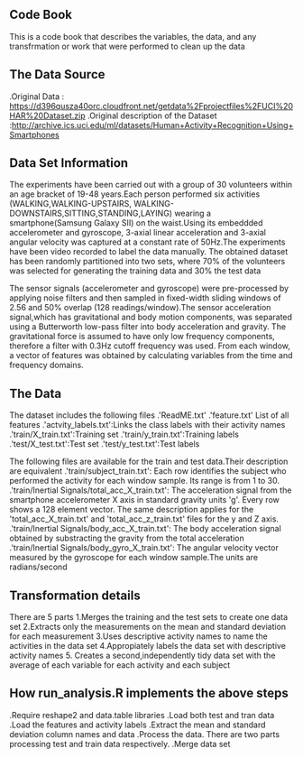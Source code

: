## Code Book
This is a code book that describes the variables, the data, and any transfrmation or work that were performed to clean up the data

## The Data Source
.Original Data : https://d396qusza40orc.cloudfront.net/getdata%2Fprojectfiles%2FUCI%20HAR%20Dataset.zip
.Original description of the Dataset :http://archive.ics.uci.edu/ml/datasets/Human+Activity+Recognition+Using+Smartphones

## Data Set Information
The experiments have been carried out with a group of 30 volunteers within an age bracket of 19-48 years.Each person performed six activities (WALKING,WALKING-UPSTAIRS,
WALKING-DOWNSTAIRS,SITTING,STANDING,LAYING) wearing a smartphone(Samsung Galaxy SII) on the waist.Using its embeddded accelerometer and gyroscope, 3-axial linear 
acceleration and 3-axial angular velocity was captured at a constant rate of 50Hz.The experiments have been video recorded to label the data manually. The obtained dataset 
has been randomly partitioned into two sets, where 70% of the volunteers was selected for generating the training data and 30% the test data

The sensor signals (accelerometer and gyroscope) were pre-processed by applying noise filters and then sampled in fixed-width sliding windows of 2.56 and 50% overlap 
(128 readings/window).The sensor acceleration signal,which has gravitational and body motion components, was separated using a Butterworth low-pass filter into body 
acceleration and gravity. The gravitational force is assumed to have only low frequency components, therefore a filter with 0.3Hz cutoff frequency was used. From each 
window, a vector of features was obtained by calculating variables from the time and frequency domains.

## The Data
The dataset includes the following files
.'ReadME.txt'
.'feature.txt' List of all features
.'actvity_labels.txt':Links the class labels with their activity names
.'train/X_train.txt':Training set
.'train/y_train.txt':Training labels
.'test/X_test.txt':Test set
.'test/y_test.txt':Test labels

The following files are available for the train and test data.Their description are equivalent
.'train/subject_train.txt': Each row identifies the subject who performed the activity for each window sample. Its range is from 1 to 30.
.'train/Inertial Signals/total_acc_X_train.txt': The acceleration signal from the smartphone accelerometer X axis in standard gravity units 'g'. Every row shows a 128
element vector. The same description applies for the 'total_acc_X_train.txt' and 'total_acc_z_train.txt' files for the y and Z axis.
.'train/Inertial Signals/body_acc_X_train.txt': The body acceleration signal obtained by substracting the gravity from the total acceleration
.'train/Inertial Signals/body_gyro_X_train.txt': The angular velocity vector measured by the gyroscope for each window sample.The units are radians/second

## Transformation details
There are 5 parts
1.Merges the training and the test sets to create one data set
2.Extracts only the measurements on the mean and standard deviation for each measurement
3.Uses descriptive activity names to name the activities in the data set
4.Appropiately labels the data set with descriptive activity names
5. Creates a second,independently tidy data set with the average of each variable for each activity and each subject

## How run_analysis.R implements the above steps
.Require reshape2 and data.table libraries
.Load both test and tran data
.Load the features and activity labels
.Extract the mean and standard deviation column names and data
.Process the data. There are two parts processing test and train data respectively.
.Merge data set
           